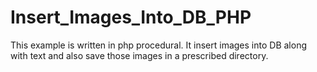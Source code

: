 # Insert_Images_Into_DB_PHP
This example is written in php procedural. It insert images into DB along with text and also save those images in a prescribed directory.
